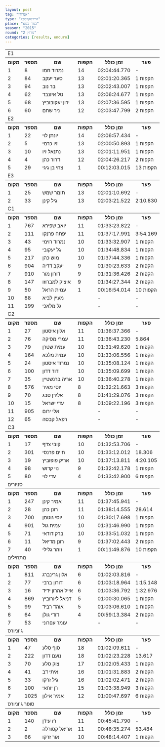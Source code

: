 ```yaml
---
layout: post
tag: "אנדורו"
type: "היירסקרמבל"
place: "כפר כמא"
season: "2015"
round: "מרוץ 2"
categories: [results, enduro]
---
```


<table class="line_color">

<tr><td colspan="99" class="title_font">E1</td></tr>

<tr class="rnkh_bkcolor">
    <th class="rnkh_font">מקום</th>
    <th class="rnkh_font">מספר</th>
    <th class="rnkh_font">שם</th>
    <th class="rnkh_font">הקפות</th>
    <th class="rnkh_font">זמן כולל</th>
    <th class="rnkh_font">פער</th>
</tr>

<tr class="rnk_bkcolor">
    <td class="rnk_font">1</td>
    <td class="rnk_font">8</td>
    <td class="rnk_font">נמרוד חמו</td>
    <td class="rnk_font">14</td>
    <td class="rnk_font">02:04:44.770</td>
    <td class="rnk_font">-</td>
</tr>
<tr class="rnk_bkcolor">
    <td class="rnk_font">2</td>
    <td class="rnk_font">84</td>
    <td class="rnk_font">סער יעקב</td>
    <td class="rnk_font">13</td>
    <td class="rnk_font">02:01:20.365</td>
    <td class="rnk_font">1  הקפות</td>
</tr>
<tr class="rnk_bkcolor">
    <td class="rnk_font">3</td>
    <td class="rnk_font">94</td>
    <td class="rnk_font">בר נוב</td>
    <td class="rnk_font">13</td>
    <td class="rnk_font">02:02:43.007</td>
    <td class="rnk_font">1  הקפות</td>
</tr>
<tr class="rnk_bkcolor">
    <td class="rnk_font">4</td>
    <td class="rnk_font">62</td>
    <td class="rnk_font">טל איזנבד</td>
    <td class="rnk_font">13</td>
    <td class="rnk_font">02:06:24.677</td>
    <td class="rnk_font">1  הקפות</td>
</tr>
<tr class="rnk_bkcolor">
    <td class="rnk_font">5</td>
    <td class="rnk_font">68</td>
    <td class="rnk_font">ירון יעקובוביץ</td>
    <td class="rnk_font">13</td>
    <td class="rnk_font">02:07:36.595</td>
    <td class="rnk_font">1  הקפות</td>
</tr>
<tr class="rnk_bkcolor">
    <td class="rnk_font">6</td>
    <td class="rnk_font">60</td>
    <td class="rnk_font">ניר שחם</td>
    <td class="rnk_font">12</td>
    <td class="rnk_font">02:03:47.799</td>
    <td class="rnk_font">2  הקפות</td>
</tr>


<tr><td colspan="99" class="title_font">E2</td></tr>

<tr class="rnkh_bkcolor">
    <th class="rnkh_font">מקום</th>
    <th class="rnkh_font">מספר</th>
    <th class="rnkh_font">שם</th>
    <th class="rnkh_font">הקפות</th>
    <th class="rnkh_font">זמן כולל</th>
    <th class="rnkh_font">פער</th>
</tr>
<tr class="rnk_bkcolor">
    <td class="rnk_font">1</td>
    <td class="rnk_font">22</td>
    <td class="rnk_font">יונתן לוי</td>
    <td class="rnk_font">14</td>
    <td class="rnk_font">02:06:57.434</td>
    <td class="rnk_font">-</td>
</tr>
<tr class="rnk_bkcolor">
    <td class="rnk_font">2</td>
    <td class="rnk_font">5</td>
    <td class="rnk_font">זיו כרמי</td>
    <td class="rnk_font">13</td>
    <td class="rnk_font">02:00:50.893</td>
    <td class="rnk_font">1  הקפות</td>
</tr>
<tr class="rnk_bkcolor">
    <td class="rnk_font">3</td>
    <td class="rnk_font">10</td>
    <td class="rnk_font">נתנאל זיו</td>
    <td class="rnk_font">13</td>
    <td class="rnk_font">02:01:11.951</td>
    <td class="rnk_font">1  הקפות</td>
</tr>
<tr class="rnk_bkcolor">
    <td class="rnk_font">4</td>
    <td class="rnk_font">4</td>
    <td class="rnk_font">דרור כהן</td>
    <td class="rnk_font">12</td>
    <td class="rnk_font">02:04:26.217</td>
    <td class="rnk_font">2  הקפות</td>
</tr>
<tr class="rnk_bkcolor">
    <td class="rnk_font">5</td>
    <td class="rnk_font">29</td>
    <td class="rnk_font">צחי בן גיגי</td>
    <td class="rnk_font">1</td>
    <td class="rnk_font">00:12:03.015</td>
    <td class="rnk_font">13  הקפות</td>
</tr>

<tr><td colspan="99" class="title_font">E3</td></tr>

<tr class="rnkh_bkcolor">
    <th class="rnkh_font">מקום</th>
    <th class="rnkh_font">מספר</th>
    <th class="rnkh_font">שם</th>
    <th class="rnkh_font">הקפות</th>
    <th class="rnkh_font">זמן כולל</th>
    <th class="rnkh_font">פער</th>
</tr>

<tr class="rnk_bkcolor">
    <td class="rnk_font">1</td>
    <td class="rnk_font">25</td>
    <td class="rnk_font">תומר שמש</td>
    <td class="rnk_font">13</td>
    <td class="rnk_font">02:01:10.692</td>
    <td class="rnk_font">-</td>
</tr>
<tr class="rnk_bkcolor">
    <td class="rnk_font">2</td>
    <td class="rnk_font">33</td>
    <td class="rnk_font">גיל קינן</td>
    <td class="rnk_font">13</td>
    <td class="rnk_font">02:03:21.522</td>
    <td class="rnk_font">2:10.830</td>
</tr>


<tr><td colspan="99" class="title_font">C1</td></tr>

<tr class="rnkh_bkcolor">
    <th class="rnkh_font">מקום</th>
    <th class="rnkh_font">מספר</th>
    <th class="rnkh_font">שם</th>
    <th class="rnkh_font">הקפות</th>
    <th class="rnkh_font">זמן כולל</th>
    <th class="rnkh_font">פער</th>
</tr>
<tr class="rnk_bkcolor">
    <td class="rnk_font">1</td>
    <td class="rnk_font">767</td>
    <td class="rnk_font">יואב שפירא</td>
    <td class="rnk_font">11</td>
    <td class="rnk_font">01:33:23.822</td>
    <td class="rnk_font">-</td>
</tr>
<tr class="rnk_bkcolor">
    <td class="rnk_font">2</td>
    <td class="rnk_font">111</td>
    <td class="rnk_font">יפתח פרנקו</td>
    <td class="rnk_font">11</td>
    <td class="rnk_font">01:37:17.991</td>
    <td class="rnk_font">3:54.169</td>
</tr>
<tr class="rnk_bkcolor">
    <td class="rnk_font">3</td>
    <td class="rnk_font">43</td>
    <td class="rnk_font">נמרוד רוימי</td>
    <td class="rnk_font">10</td>
    <td class="rnk_font">01:33:32.907</td>
    <td class="rnk_font">1  הקפות</td>
</tr>
<tr class="rnk_bkcolor">
    <td class="rnk_font">4</td>
    <td class="rnk_font">95</td>
    <td class="rnk_font">גל יעקובי</td>
    <td class="rnk_font">10</td>
    <td class="rnk_font">01:34:48.834</td>
    <td class="rnk_font">1  הקפות</td>
</tr>
<tr class="rnk_bkcolor">
    <td class="rnk_font">5</td>
    <td class="rnk_font">217</td>
    <td class="rnk_font">מוש כהן</td>
    <td class="rnk_font">10</td>
    <td class="rnk_font">01:37:44.336</td>
    <td class="rnk_font">1  הקפות</td>
</tr>
<tr class="rnk_bkcolor">
    <td class="rnk_font">6</td>
    <td class="rnk_font">904</td>
    <td class="rnk_font">יעקב דדיה</td>
    <td class="rnk_font">9</td>
    <td class="rnk_font">01:30:23.633</td>
    <td class="rnk_font">2  הקפות</td>
</tr>
<tr class="rnk_bkcolor">
    <td class="rnk_font">7</td>
    <td class="rnk_font">910</td>
    <td class="rnk_font">דורון מור</td>
    <td class="rnk_font">9</td>
    <td class="rnk_font">01:31:36.426</td>
    <td class="rnk_font">2  הקפות</td>
</tr>
<tr class="rnk_bkcolor">
    <td class="rnk_font">8</td>
    <td class="rnk_font">147</td>
    <td class="rnk_font">איציק למברוזו</td>
    <td class="rnk_font">9</td>
    <td class="rnk_font">01:34:27.344</td>
    <td class="rnk_font">2  הקפות</td>
</tr>
<tr class="rnk_bkcolor">
    <td class="rnk_font">9</td>
    <td class="rnk_font">50</td>
    <td class="rnk_font">עמית הראל</td>
    <td class="rnk_font">1</td>
    <td class="rnk_font">00:16:54.014</td>
    <td class="rnk_font">10  הקפות</td>
</tr>
<tr class="rnk_bkcolor">
    <td class="rnk_font">10</td>
    <td class="rnk_font">88</td>
    <td class="rnk_font">מעיין לביא</td>
    <td class="rnk_font"></td>
    <td class="rnk_font">-</td>
    <td class="rnk_font">-</td>
</tr>
<tr class="rnk_bkcolor">
    <td class="rnk_font">11</td>
    <td class="rnk_font">199</td>
    <td class="rnk_font">גל מלאכי</td>
    <td class="rnk_font"></td>
    <td class="rnk_font">-</td>
    <td class="rnk_font">-</td>
</tr>

<tr><td colspan="99" class="title_font">C2</td></tr>

<tr class="rnkh_bkcolor">
    <th class="rnkh_font">מקום</th>
    <th class="rnkh_font">מספר</th>
    <th class="rnkh_font">שם</th>
    <th class="rnkh_font">הקפות</th>
    <th class="rnkh_font">זמן כולל</th>
    <th class="rnkh_font">פער</th>
</tr>
<tr class="rnk_bkcolor">
    <td class="rnk_font">1</td>
    <td class="rnk_font">27</td>
    <td class="rnk_font">אלון איסטון</td>
    <td class="rnk_font">11</td>
    <td class="rnk_font">01:36:37.366</td>
    <td class="rnk_font">-</td>
</tr>
<tr class="rnk_bkcolor">
    <td class="rnk_font">2</td>
    <td class="rnk_font">76</td>
    <td class="rnk_font">עמרי מסיקה</td>
    <td class="rnk_font">11</td>
    <td class="rnk_font">01:36:43.230</td>
    <td class="rnk_font">5.864</td>
</tr>
<tr class="rnk_bkcolor">
    <td class="rnk_font">3</td>
    <td class="rnk_font">79</td>
    <td class="rnk_font">עמית שטרן</td>
    <td class="rnk_font">10</td>
    <td class="rnk_font">01:31:49.620</td>
    <td class="rnk_font">1  הקפות</td>
</tr>
<tr class="rnk_bkcolor">
    <td class="rnk_font">4</td>
    <td class="rnk_font">164</td>
    <td class="rnk_font">עמית מלכא</td>
    <td class="rnk_font">10</td>
    <td class="rnk_font">01:33:06.556</td>
    <td class="rnk_font">1  הקפות</td>
</tr>
<tr class="rnk_bkcolor">
    <td class="rnk_font">5</td>
    <td class="rnk_font">24</td>
    <td class="rnk_font">נמרוד איסטון</td>
    <td class="rnk_font">10</td>
    <td class="rnk_font">01:35:08.124</td>
    <td class="rnk_font">1  הקפות</td>
</tr>
<tr class="rnk_bkcolor">
    <td class="rnk_font">6</td>
    <td class="rnk_font">100</td>
    <td class="rnk_font">דוד דדון</td>
    <td class="rnk_font">10</td>
    <td class="rnk_font">01:35:09.699</td>
    <td class="rnk_font">1  הקפות</td>
</tr>
<tr class="rnk_bkcolor">
    <td class="rnk_font">7</td>
    <td class="rnk_font">35</td>
    <td class="rnk_font">אריה ברנשטיין</td>
    <td class="rnk_font">10</td>
    <td class="rnk_font">01:36:40.278</td>
    <td class="rnk_font">1  הקפות</td>
</tr>

<tr class="rnk_bkcolor">
    <td class="rnk_font">8</td>
    <td class="rnk_font">576</td>
    <td class="rnk_font">יוסי מאיר</td>
    <td class="rnk_font">8</td>
    <td class="rnk_font">01:32:21.663</td>
    <td class="rnk_font">3  הקפות</td>
</tr>
<tr class="rnk_bkcolor">
    <td class="rnk_font">9</td>
    <td class="rnk_font">70</td>
    <td class="rnk_font">אלירן סבג</td>
    <td class="rnk_font">8</td>
    <td class="rnk_font">01:41:29.076</td>
    <td class="rnk_font">3  הקפות</td>
</tr>
<tr class="rnk_bkcolor">
    <td class="rnk_font">10</td>
    <td class="rnk_font">15</td>
    <td class="rnk_font">עדי ישראל</td>
    <td class="rnk_font">8</td>
    <td class="rnk_font">01:09:22.196</td>
    <td class="rnk_font">3  הקפות</td>
</tr>
<tr class="rnk_bkcolor">
    <td class="rnk_font">11</td>
    <td class="rnk_font">905</td>
    <td class="rnk_font">אלי ירום</td>
    <td class="rnk_font"></td>
    <td class="rnk_font">-</td>
    <td class="rnk_font">-</td>
</tr>
<tr class="rnk_bkcolor">
    <td class="rnk_font">12</td>
    <td class="rnk_font">65</td>
    <td class="rnk_font">רפאל קבסה</td>
    <td class="rnk_font"></td>
    <td class="rnk_font">-</td>
    <td class="rnk_font">-</td>
</tr>


<tr><td colspan="99" class="title_font">C3</td></tr>

<tr class="rnkh_bkcolor">
    <th class="rnkh_font">מקום</th>
    <th class="rnkh_font">מספר</th>
    <th class="rnkh_font">שם</th>
    <th class="rnkh_font">הקפות</th>
    <th class="rnkh_font">זמן כולל</th>
    <th class="rnkh_font">פער</th>
</tr>
<tr class="rnk_bkcolor">
    <td class="rnk_font">1</td>
    <td class="rnk_font">17</td>
    <td class="rnk_font">קובי צדף</td>
    <td class="rnk_font">10</td>
    <td class="rnk_font">01:32:53.706</td>
    <td class="rnk_font">-</td>
</tr>
<tr class="rnk_bkcolor">
    <td class="rnk_font">2</td>
    <td class="rnk_font">301</td>
    <td class="rnk_font">חיים פרנסי</td>
    <td class="rnk_font">10</td>
    <td class="rnk_font">01:33:12.012</td>
    <td class="rnk_font">18.306</td>
</tr>
<tr class="rnk_bkcolor">
    <td class="rnk_font">3</td>
    <td class="rnk_font">19</td>
    <td class="rnk_font">אריק פופוביץ</td>
    <td class="rnk_font">10</td>
    <td class="rnk_font">01:37:13.811</td>
    <td class="rnk_font">4:20.105</td>
</tr>
<tr class="rnk_bkcolor">
    <td class="rnk_font">4</td>
    <td class="rnk_font">98</td>
    <td class="rnk_font">נוי קדוש</td>
    <td class="rnk_font">9</td>
    <td class="rnk_font">01:32:42.178</td>
    <td class="rnk_font">1  הקפות</td>
</tr>
<tr class="rnk_bkcolor">
    <td class="rnk_font">5</td>
    <td class="rnk_font">80</td>
    <td class="rnk_font">עדי לוי</td>
    <td class="rnk_font">4</td>
    <td class="rnk_font">01:33:42.900</td>
    <td class="rnk_font">6  הקפות</td>
</tr>

<tr><td colspan="99" class="title_font">סניורים</td></tr>

<tr class="rnkh_bkcolor">
    <th class="rnkh_font">מקום</th>
    <th class="rnkh_font">מספר</th>
    <th class="rnkh_font">שם</th>
    <th class="rnkh_font">הקפות</th>
    <th class="rnkh_font">זמן כולל</th>
    <th class="rnkh_font">פער</th>
</tr>
<tr class="rnk_bkcolor">
    <td class="rnk_font">1</td>
    <td class="rnk_font">247</td>
    <td class="rnk_font">אמיר קינן</td>
    <td class="rnk_font">11</td>
    <td class="rnk_font">01:37:45.941</td>
    <td class="rnk_font">-</td>
</tr>
<tr class="rnk_bkcolor">
    <td class="rnk_font">2</td>
    <td class="rnk_font">28</td>
    <td class="rnk_font">רונן כהן</td>
    <td class="rnk_font">11</td>
    <td class="rnk_font">01:38:14.555</td>
    <td class="rnk_font">28.614</td>
</tr>
<tr class="rnk_bkcolor">
    <td class="rnk_font">3</td>
    <td class="rnk_font">700</td>
    <td class="rnk_font">יוסי גוטמן</td>
    <td class="rnk_font">10</td>
    <td class="rnk_font">01:30:17.698</td>
    <td class="rnk_font">1  הקפות</td>
</tr>
<tr class="rnk_bkcolor">
    <td class="rnk_font">4</td>
    <td class="rnk_font">901</td>
    <td class="rnk_font">עמית גול</td>
    <td class="rnk_font">10</td>
    <td class="rnk_font">01:31:46.990</td>
    <td class="rnk_font">1  הקפות</td>
</tr>
<tr class="rnk_bkcolor">
    <td class="rnk_font">5</td>
    <td class="rnk_font">71</td>
    <td class="rnk_font">ברק דודאי</td>
    <td class="rnk_font">10</td>
    <td class="rnk_font">01:33:51.032</td>
    <td class="rnk_font">1  הקפות</td>
</tr>
<tr class="rnk_bkcolor">
    <td class="rnk_font">6</td>
    <td class="rnk_font">11</td>
    <td class="rnk_font">רונן מדיאל</td>
    <td class="rnk_font">9</td>
    <td class="rnk_font">01:37:02.443</td>
    <td class="rnk_font">2  הקפות</td>
</tr>
<tr class="rnk_bkcolor">
    <td class="rnk_font">7</td>
    <td class="rnk_font">40</td>
    <td class="rnk_font">זוהר גלילי</td>
    <td class="rnk_font">1</td>
    <td class="rnk_font">00:11:49.876</td>
    <td class="rnk_font">10  הקפות</td>
</tr>


<tr><td colspan="99" class="title_font">מתחילים</td></tr>

<tr class="rnkh_bkcolor">
    <th class="rnkh_font">מקום</th>
    <th class="rnkh_font">מספר</th>
    <th class="rnkh_font">שם</th>
    <th class="rnkh_font">הקפות</th>
    <th class="rnkh_font">זמן כולל</th>
    <th class="rnkh_font">פער</th>
</tr>

<tr class="rnk_bkcolor">
    <td class="rnk_font">1</td>
    <td class="rnk_font">811</td>
    <td class="rnk_font">אלון גרינברג</td>
    <td class="rnk_font">6</td>
    <td class="rnk_font">01:02:03.816</td>
    <td class="rnk_font">-</td>
</tr>

<tr class="rnk_bkcolor">
    <td class="rnk_font">2</td>
    <td class="rnk_font">77</td>
    <td class="rnk_font">דורון ברבי</td>
    <td class="rnk_font">6</td>
    <td class="rnk_font">01:03:18.964</td>
    <td class="rnk_font">1:15.148</td>
</tr>
<tr class="rnk_bkcolor">
    <td class="rnk_font">3</td>
    <td class="rnk_font">16</td>
    <td class="rnk_font">אייל אהרון ידיד</td>
    <td class="rnk_font">6</td>
    <td class="rnk_font">01:03:36.792</td>
    <td class="rnk_font">1:32.976</td>
</tr>
<tr class="rnk_bkcolor">
    <td class="rnk_font">4</td>
    <td class="rnk_font">869</td>
    <td class="rnk_font">דניאל ליזרוביץ</td>
    <td class="rnk_font">5</td>
    <td class="rnk_font">01:00:30.065</td>
    <td class="rnk_font">1  הקפות</td>
</tr>
<tr class="rnk_bkcolor">
    <td class="rnk_font">5</td>
    <td class="rnk_font">99</td>
    <td class="rnk_font">אוהד רביד</td>
    <td class="rnk_font">5</td>
    <td class="rnk_font">01:03:06.610</td>
    <td class="rnk_font">1  הקפות</td>
</tr>
<tr class="rnk_bkcolor">
    <td class="rnk_font">6</td>
    <td class="rnk_font">64</td>
    <td class="rnk_font">דודי גולן</td>
    <td class="rnk_font">4</td>
    <td class="rnk_font">00:59:13.384</td>
    <td class="rnk_font">2  הקפות</td>
</tr>
<tr class="rnk_bkcolor">
    <td class="rnk_font">7</td>
    <td class="rnk_font">53</td>
    <td class="rnk_font">עומר עפרוני</td>
    <td class="rnk_font"></td>
    <td class="rnk_font">-</td>
    <td class="rnk_font">-</td>
</tr>

<tr><td colspan="99" class="title_font">ג'וניורס</td></tr>

<tr class="rnkh_bkcolor">
    <th class="rnkh_font">מקום</th>
    <th class="rnkh_font">מספר</th>
    <th class="rnkh_font">שם</th>
    <th class="rnkh_font">הקפות</th>
    <th class="rnkh_font">זמן כולל</th>
    <th class="rnkh_font">פער</th>
</tr>
<tr class="rnk_bkcolor">
    <td class="rnk_font">1</td>
    <td class="rnk_font">47</td>
    <td class="rnk_font">סוף סלע</td>
    <td class="rnk_font">18</td>
    <td class="rnk_font">01:02:09.611</td>
    <td class="rnk_font">-</td>
</tr>
<tr class="rnk_bkcolor">
    <td class="rnk_font">2</td>
    <td class="rnk_font">222</td>
    <td class="rnk_font">נועם דדון</td>
    <td class="rnk_font">18</td>
    <td class="rnk_font">01:02:23.228</td>
    <td class="rnk_font">13.617</td>
</tr>
<tr class="rnk_bkcolor">
    <td class="rnk_font">3</td>
    <td class="rnk_font">70</td>
    <td class="rnk_font">צוק סלע</td>
    <td class="rnk_font">17</td>
    <td class="rnk_font">01:02:05.433</td>
    <td class="rnk_font">1  הקפות</td>
</tr>
<tr class="rnk_bkcolor">
    <td class="rnk_font">4</td>
    <td class="rnk_font">41</td>
    <td class="rnk_font">איתי דב</td>
    <td class="rnk_font">16</td>
    <td class="rnk_font">01:01:31.883</td>
    <td class="rnk_font">2  הקפות</td>
</tr>
<tr class="rnk_bkcolor">
    <td class="rnk_font">5</td>
    <td class="rnk_font">33</td>
    <td class="rnk_font">גיל זרקו</td>
    <td class="rnk_font">16</td>
    <td class="rnk_font">01:02:02.471</td>
    <td class="rnk_font">2  הקפות</td>
</tr>
<tr class="rnk_bkcolor">
    <td class="rnk_font">6</td>
    <td class="rnk_font">100</td>
    <td class="rnk_font">רן יוחאי</td>
    <td class="rnk_font">15</td>
    <td class="rnk_font">01:03:38.949</td>
    <td class="rnk_font">3  הקפות</td>
</tr>
<tr class="rnk_bkcolor">
    <td class="rnk_font">7</td>
    <td class="rnk_font">1025</td>
    <td class="rnk_font">אמיר אילון</td>
    <td class="rnk_font">12</td>
    <td class="rnk_font">01:00:47.697</td>
    <td class="rnk_font">6  הקפות</td>
</tr>

<tr><td colspan="99" class="title_font">סופר ג'וניורס</td></tr>

<tr class="rnkh_bkcolor">
    <th class="rnkh_font">מקום</th>
    <th class="rnkh_font">מספר</th>
    <th class="rnkh_font">שם</th>
    <th class="rnkh_font">הקפות</th>
    <th class="rnkh_font">זמן כולל</th>
    <th class="rnkh_font">פער</th>
</tr>
<tr class="rnk_bkcolor">
    <td class="rnk_font">1</td>
    <td class="rnk_font">140</td>
    <td class="rnk_font">רז עידן</td>
    <td class="rnk_font">11</td>
    <td class="rnk_font">00:45:41.790</td>
    <td class="rnk_font">-</td>
</tr>
<tr class="rnk_bkcolor">
    <td class="rnk_font">2</td>
    <td class="rnk_font">2</td>
    <td class="rnk_font">אריאל קסורלה</td>
    <td class="rnk_font">11</td>
    <td class="rnk_font">00:46:35.274</td>
    <td class="rnk_font">53.484</td>
</tr>
<tr class="rnk_bkcolor">
    <td class="rnk_font">3</td>
    <td class="rnk_font">66</td>
    <td class="rnk_font">אור זרקו</td>
    <td class="rnk_font">10</td>
    <td class="rnk_font">00:48:14.407</td>
    <td class="rnk_font">1  הקפות</td>
</tr>

</table>
